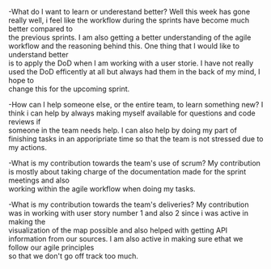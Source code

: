 -What do I want to learn or underestand better? Well this week has gone really well, i feel like the workflow during the sprints have become much better compared to  
the previous sprints. I am also getting a better understanding of the agile workflow and the reasoning behind this. One thing that I would like to understand better  
is to apply the DoD when I am working with a user storie. I have not really used the DoD efficently at all but always had them in the back of my mind, I hope to  
change this for the upcoming sprint.  

-How can I help someone else, or the entire team, to learn something new? I think i can help by always making myself available for questions and code reviews if  
someone in the team needs help. I can also help by doing my part of finishing tasks in an apporipriate time so that the team is not stressed due to my actions.  

-What is my contribution towards the team's use of scrum? My contribution is mostly about taking charge of the documentation made for the sprint meetings and also  
working within the agile workflow when doing my tasks.

-What is my contribution towards the team's deliveries? My contribution was in working with user story number 1 and also 2 since i was active in making the  
visualization of the map possible and also helped with getting API information from our sources. I am also active in making sure ethat we follow our agile principles  
so that we don't go off track too much. 
